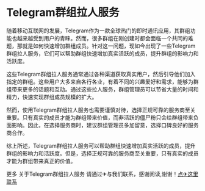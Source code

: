 # Telegram群组拉人服务

随着移动互联网的发展，Telegram作为一款全球热门的即时通讯应用，其群组功能也越来越受到用户的青睐。然而，很多群组在刚创建时都会面临一个共同的难题，那就是如何快速增加群组成员。针对这一问题，现如今出现了一些Telegram群组拉人服务，它们可以帮助群组快速增加真实活跃的成员，提升群组的影响力和活跃度。

这些Telegram群组拉人服务通常通过各种渠道获取真实用户，然后引导他们加入指定的群组。这些用户大多来自各行各业，有着不同的兴趣爱好和需求，能够为群组带来更多的话题和互动。通过这些拉人服务，群组管理员可以节省大量的时间和精力，快速实现群组成员规模的扩大。

然而，使用Telegram群组拉人服务也需要谨慎对待，选择正规可靠的服务商至关重要。只有真实的成员才能为群组带来价值，而非活跃的僵尸粉只会给群组带来负面影响。因此，在选择服务商时，建议群组管理员多加留意，选择口碑良好的服务商合作。

综上所述，Telegram群组拉人服务可以帮助群组快速增加真实活跃的成员，提升群组的影响力和活跃度。但是，选择正规可靠的服务商至关重要，只有真实的成员才能为群组带来真正的价值。

更多 关于Telegram群组拉人服务 请通过✈与我们联系，感谢阅读,谢谢！[点✈这里联系](https://ads.k02.cc)